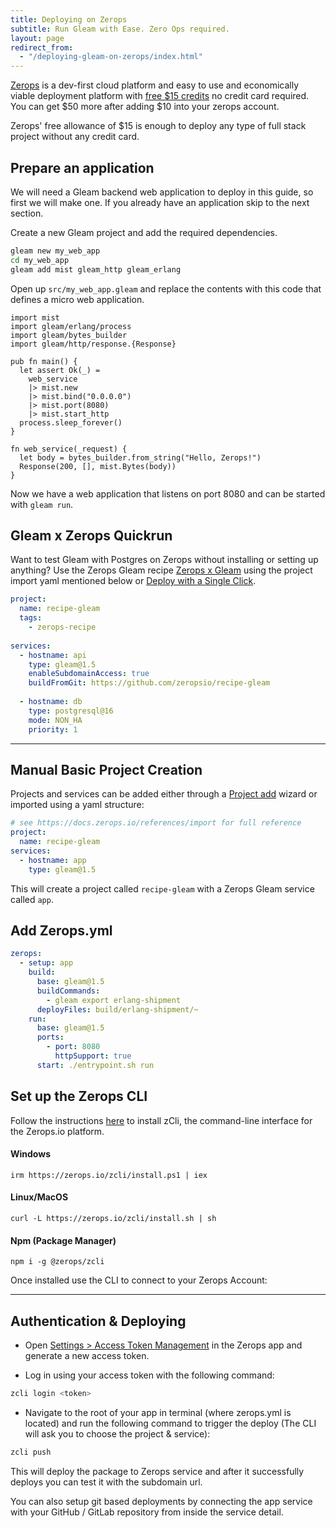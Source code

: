 ```yaml
---
title: Deploying on Zerops
subtitle: Run Gleam with Ease. Zero Ops required.
layout: page
redirect_from:
  - "/deploying-gleam-on-zerops/index.html"
---
```


[Zerops](https://zerops.io) is a dev-first cloud platform and easy to use and economically viable deployment platform with [free $15 credits](https://zerops.io/#pricing) no credit card required. You can get $50 more after adding $10 into your zerops account.

Zerops' free allowance of $15 is enough to deploy any type of full stack project without any credit card.

## Prepare an application

We will need a Gleam backend web application to deploy in this guide, so first
we will make one. If you already have an application skip to the next section.

Create a new Gleam project and add the required dependencies.

```sh
gleam new my_web_app
cd my_web_app
gleam add mist gleam_http gleam_erlang
```

Open up `src/my_web_app.gleam` and replace the contents with this code that
defines a micro web application.

```gleam
import mist
import gleam/erlang/process
import gleam/bytes_builder
import gleam/http/response.{Response}

pub fn main() {
  let assert Ok(_) =
    web_service
    |> mist.new
    |> mist.bind("0.0.0.0")
    |> mist.port(8080)
    |> mist.start_http
  process.sleep_forever()
}

fn web_service(_request) {
  let body = bytes_builder.from_string("Hello, Zerops!")
  Response(200, [], mist.Bytes(body))
}
```

Now we have a web application that listens on port 8080 and can be started with
`gleam run`.

## Gleam x Zerops Quickrun

Want to test Gleam with Postgres on Zerops without installing or setting up anything? Use the Zerops Gleam recipe [Zerops x Gleam](https://github.com/zeropsio/recipe-gleam) using the project import yaml mentioned below or [Deploy with a Single Click](https://app.zerops.io/recipe/gleam).

```yaml
project:
  name: recipe-gleam
  tags:
    - zerops-recipe
    
services:
  - hostname: api
    type: gleam@1.5
    enableSubdomainAccess: true
    buildFromGit: https://github.com/zeropsio/recipe-gleam
    
  - hostname: db
    type: postgresql@16
    mode: NON_HA
    priority: 1
```

----------

## Manual Basic Project Creation

Projects and services can be added either through a [Project add](https://app.zerops.io/dashboard/project-add) wizard or imported using a yaml structure:

```yaml
# see https://docs.zerops.io/references/import for full reference
project:
  name: recipe-gleam
services:
  - hostname: app
    type: gleam@1.5
```

This will create a project called `recipe-gleam` with a Zerops Gleam service called `app`.

## Add Zerops.yml

```yml
zerops:
  - setup: app
    build:
      base: gleam@1.5
      buildCommands:
        - gleam export erlang-shipment
      deployFiles: build/erlang-shipment/~
    run:
      base: gleam@1.5
      ports:
        - port: 8080
          httpSupport: true
      start: ./entrypoint.sh run
```

## Set up the Zerops CLI

Follow the instructions [here](https://docs.zerops.io/references/cli)
to install zCli, the command-line interface for the Zerops.io platform.

#### Windows

```
irm https://zerops.io/zcli/install.ps1 | iex
```

#### Linux/MacOS

```
curl -L https://zerops.io/zcli/install.sh | sh
```

#### Npm (Package Manager)

```
npm i -g @zerops/zcli
```

Once installed use the CLI to connect to your Zerops Account:

---

## Authentication & Deploying

- Open [Settings > Access Token Management](https://app.zerops.io/settings/token-management) in the Zerops app and generate a new access token.

- Log in using your access token with the following command:

```sh
zcli login <token>
```

- Navigate to the root of your app in terminal (where zerops.yml is located) and run the following command to trigger the deploy (The CLI will ask you to choose the project & service):

```sh
zcli push
```

This will deploy the package to Zerops service and after it successfully deploys you can test it with the subdomain url.

You can also setup git based deployments by connecting the app service with your GitHub / GitLab repository from inside the service detail.
